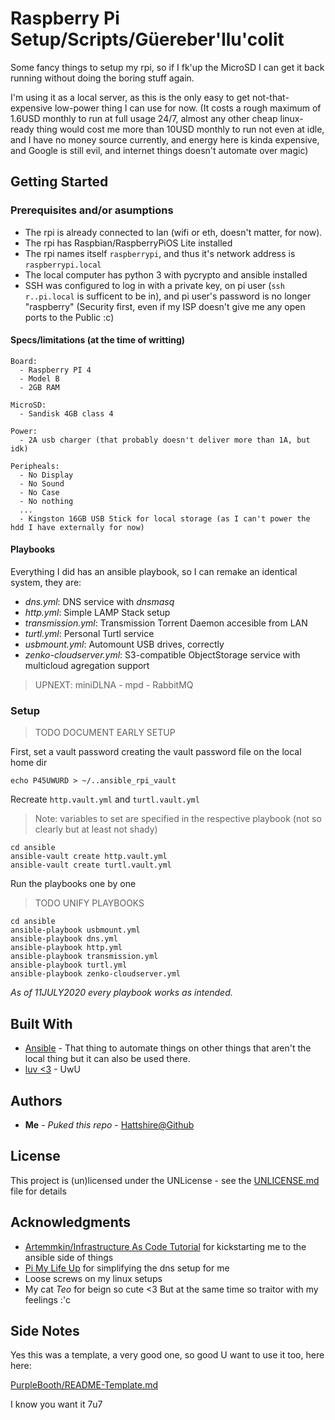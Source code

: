 # Raspberry Pi Setup/Scripts/Güereber'llu'colit

Some fancy things to setup my rpi, so if I fk'up the MicroSD I can get it back running without doing the boring stuff again.

I'm using it as a local server, as this is the only easy to get not-that-expensive low-power thing I can use for now.
(It costs a rough maximum of 1.6USD monthly to run at full usage 24/7, almost any other cheap linux-ready thing would cost me more than 10USD monthly to run not even at idle, and I have no money source currently, and energy here is kinda expensive, and Google is still evil, and internet things doesn't automate over magic)

## Getting Started

### Prerequisites and/or asumptions

* The rpi is already connected to lan (wifi or eth, doesn't matter, for now).
* The rpi has Raspbian/RaspberryPiOS Lite installed
* The rpi names itself `raspberrypi`, and thus it's network address is `raspberrypi.local`
* The local computer has python 3 with pycrypto and ansible installed
* SSH was configured to log in with a private key, on pi user (`ssh r..pi.local` is sufficent to be in), and pi user's password is no longer "raspberry" (Security first, even if my ISP doesn't give me any open ports to the Public :c)

#### Specs/limitations (at the time of writting)
```
Board:
  - Raspberry PI 4
  - Model B
  - 2GB RAM

MicroSD: 
  - Sandisk 4GB class 4

Power:
  - 2A usb charger (that probably doesn't deliver more than 1A, but idk)

Peripheals:
  - No Display
  - No Sound
  - No Case
  - No nothing
  ...
  - Kingston 16GB USB Stick for local storage (as I can't power the hdd I have externally for now)

```

#### Playbooks

Everything I did has an ansible playbook, so I can remake an identical system, they are:

* _dns.yml_: DNS service with _dnsmasq_
* _http.yml_: Simple LAMP Stack setup
* _transmission.yml_: Transmission Torrent Daemon accesible from LAN
* _turtl.yml_: Personal Turtl service
* _usbmount.yml_: Automount USB drives, correctly
* _zenko-cloudserver.yml_: S3-compatible ObjectStorage service with multicloud agregation support

> UPNEXT: miniDLNA - mpd - RabbitMQ

### Setup

> TODO DOCUMENT EARLY SETUP

First, set a vault password creating the vault password file on the local home dir

```
echo P45UWURD > ~/..ansible_rpi_vault
```

Recreate `http.vault.yml` and `turtl.vault.yml`
> Note: variables to set are specified in the respective playbook (not so clearly but at least not shady)

```
cd ansible
ansible-vault create http.vault.yml
ansible-vault create turtl.vault.yml
```

Run the playbooks one by one
> TODO UNIFY PLAYBOOKS

```
cd ansible
ansible-playbook usbmount.yml
ansible-playbook dns.yml
ansible-playbook http.yml
ansible-playbook transmission.yml
ansible-playbook turtl.yml
ansible-playbook zenko-cloudserver.yml
```

_As of 11JULY2020 every playbook works as intended._

## Built With

* [Ansible](https://docs.ansible.com/) - That thing to automate things on other things that aren't the local thing but it can also be used there.
* [luv <3](https://uwu.email/) - UwU



## Authors

* **Me** - *Puked this repo* - [Hattshire@Github](https://github.com/Hattshire)

## License

This project is (un)licensed under the UNLicense - see the [UNLICENSE.md](UNLICENSE.md) file for details

## Acknowledgments

* [Artemmkin/Infrastructure As Code Tutorial](https://github.com/Artemmkin/infrastructure-as-code-tutorial) for kickstarting me to the ansible side of things
* [Pi My Life Up](https://pimylifeup.com/) for simplifying the dns setup for me
* Loose screws on my linux setups
* My cat _Teo_ for beign so cute <3 But at the same time so traitor with my feelings :'c

## Side Notes
Yes this was a template, a very good one, so good U want to use it too, here here:

[PurpleBooth/README-Template.md](https://gist.github.com/PurpleBooth/109311bb0361f32d87a2)

I know you want it 7u7
